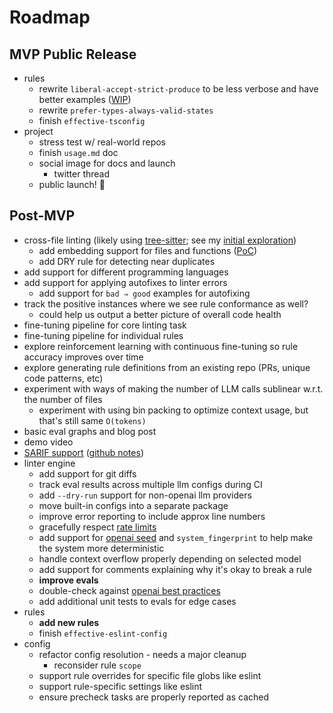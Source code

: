 # Roadmap

## MVP Public Release

- rules
  - rewrite `liberal-accept-strict-produce` to be less verbose and have better examples ([WIP](https://github.com/gptlint/gptlint/pull/14))
  - rewrite `prefer-types-always-valid-states`
  - finish `effective-tsconfig`
- project
  - stress test w/ real-world repos
  - finish `usage.md` doc
  - social image for docs and launch
    - twitter thread
  - public launch! 🚀

## Post-MVP

- cross-file linting (likely using [tree-sitter](https://tree-sitter.github.io/tree-sitter/); see my [initial exploration](https://twitter.com/transitive_bs/status/1776353458813112353))
  - add embedding support for files and functions ([PoC](https://github.com/gptlint/gptlint/pull/6))
  - add DRY rule for detecting near duplicates
- add support for different programming languages
- add support for applying autofixes to linter errors
  - add support for `bad ⇒ good` examples for autofixing
- track the positive instances where we see rule conformance as well?
  - could help us output a better picture of overall code health
- fine-tuning pipeline for core linting task
- fine-tuning pipeline for individual rules
- explore reinforcement learning with continuous fine-tuning so rule accuracy improves over time
- explore generating rule definitions from an existing repo (PRs, unique code patterns, etc)
- experiment with ways of making the number of LLM calls sublinear w.r.t. the number of files
  - experiment with using bin packing to optimize context usage, but that's still same `O(tokens)`
- basic eval graphs and blog post
- demo video
- [SARIF support](https://sarifweb.azurewebsites.net/) ([github notes](https://docs.github.com/en/code-security/code-scanning/integrating-with-code-scanning/sarif-support-for-code-scanning))
- linter engine
  - add support for git diffs
  - track eval results across multiple llm configs during CI
  - add `--dry-run` support for non-openai llm providers
  - move built-in configs into a separate package
  - improve error reporting to include approx line numbers
  - gracefully respect [rate limits](https://platform.openai.com/account/limits)
  - add support for [openai seed](https://platform.openai.com/docs/api-reference/chat/create#chat-create-seed) and `system_fingerprint` to help make the system more deterministic
  - handle context overflow properly depending on selected model
  - add support for comments explaining why it's okay to break a rule
  - **improve evals**
  - double-check against [openai best practices](https://platform.openai.com/docs/guides/prompt-engineering)
  - add additional unit tests to evals for edge cases
- rules
  - **add new rules**
  - finish `effective-eslint-config`
- config
  - refactor config resolution - needs a major cleanup
    - reconsider rule `scope`
  - support rule overrides for specific file globs like eslint
  - support rule-specific settings like eslint
  - ensure precheck tasks are properly reported as cached
